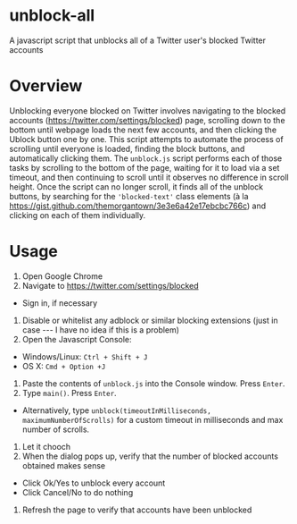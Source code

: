 # unblock-all
A javascript script that unblocks all of a Twitter user's blocked Twitter accounts

# Overview
Unblocking everyone blocked on Twitter involves navigating to the blocked accounts (https://twitter.com/settings/blocked) page, scrolling down to the bottom until webpage loads the next few accounts, and then clicking the Ublock button one by one.
This script attempts to automate the process of scrolling until everyone is loaded, finding the block buttons, and automatically clicking them.
The `unblock.js` script performs each of those tasks by scrolling to the bottom of the page, waiting for it to load via a set timeout, and then continuing to scroll until it observes no difference in scroll height.
Once the script can no longer scroll, it finds all of the unblock buttons, by searching for the `'blocked-text'` class elements (à la https://gist.github.com/themorgantown/3e3e6a42e17ebcbc766c) and clicking on each of them individually.

# Usage
1. Open Google Chrome
1. Navigate to https://twitter.com/settings/blocked
 * Sign in, if necessary
1. Disable or whitelist any adblock or similar blocking extensions (just in case --- I have no idea if this is a problem)
1. Open the Javascript Console:
 * Windows/Linux: ``Ctrl + Shift + J``
 * OS X: ``Cmd + Option +J``
1. Paste the contents of ``unblock.js`` into the Console window. Press `Enter`.
1. Type `main()`. Press `Enter`. 
 * Alternatively, type `unblock(timeoutInMilliseconds, maximumNumberOfScrolls)` for a custom timeout in milliseconds and max number of scrolls.
1. Let it chooch
1. When the dialog pops up, verify that the number of blocked accounts obtained makes sense
 * Click Ok/Yes to unblock every account
 * Click Cancel/No to do nothing
1. Refresh the page to verify that accounts have been unblocked
